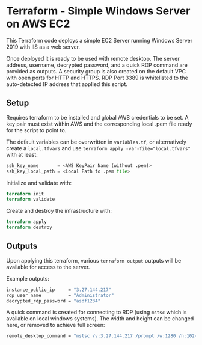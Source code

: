 # Terraform - Simple Windows Server on AWS EC2

This Terraform code deploys a simple EC2 Server running Windows Server 2019 with IIS as a web server.

Once deployed it is ready to be used with remote desktop. The server address, username, decrypted password, and a quick RDP command are provided as outputs.
A security group is also created on the default VPC with open ports for HTTP and HTTPS. RDP Port 3389 is whitelisted to the auto-detected IP address that applied this script.

## Setup

Requires terraform to be installed and global AWS credentials to be set. A key pair must exist within AWS and the corresponding local .pem file ready for the script to point to.

The default variables can be overwritten in `variables.tf`, or alternatively create a `local.tfvars` and use `terraform apply -var-file="local.tfvars"` with at least:

```terraform
ssh_key_name       = <AWS KeyPair Name (without .pem)>
ssh_key_local_path = <Local Path to .pem file>
``````

Initialize and validate with:

```terraform
terraform init
terraform validate
```

Create and destroy the infrastructure with:

```terraform
terraform apply
terraform destroy
```

## Outputs

Upon applying this terraform, various `terraform output` outputs will be available for access to the server.

Example outputs:

```bash
instance_public_ip     = "3.27.144.217"
rdp_user_name          = "Administrator"
decrypted_rdp_password = "asdf1234"
```

A quick command is created for connecting to RDP (using `mstsc` which is available on local windows systems). The width and height can be changed here, or removed to achieve full screen:

```bash
remote_desktop_command = "mstsc /v:3.27.144.217 /prompt /w:1280 /h:1024"
```

